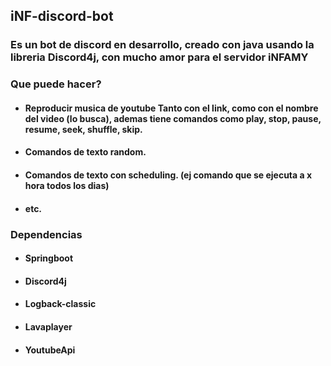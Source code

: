 ## iNF-discord-bot

### Es un bot de discord en desarrollo, creado con java usando la libreria Discord4j, con mucho amor para el servidor iNFAMY


### Que puede hacer?
- #### Reproducir musica de youtube Tanto con el link, como con el nombre del video (lo busca), ademas tiene comandos como play, stop, pause, resume, seek, shuffle, skip.
- #### Comandos de texto random.
- #### Comandos de texto con scheduling.  (ej comando que se ejecuta a x hora todos los dias)
- #### etc.

### Dependencias
- #### Springboot
- #### Discord4j
- #### Logback-classic
- #### Lavaplayer
- #### YoutubeApi
